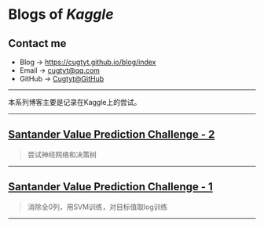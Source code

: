 # **Blogs of *Kaggle***

## Contact me

* Blog -> <https://cugtyt.github.io/blog/index>
* Email -> <cugtyt@qq.com>
* GitHub -> [Cugtyt@GitHub](https://github.com/Cugtyt)

---

本系列博客主要是记录在Kaggle上的尝试。

---

## [**Santander Value Prediction Challenge - 2**](https://cugtyt.github.io/blog/kaggle/Santander-Value-Prediction-Challenge/1)

> 尝试神经网络和决策树

---

## [**Santander Value Prediction Challenge - 1**](https://cugtyt.github.io/blog/kaggle/Santander-Value-Prediction-Challenge/2)

> 消除全0列，用SVM训练，对目标值取log训练

---